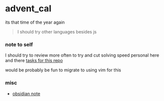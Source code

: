 # advent_cal
its that time of the year again

> I should try other languages besides js

### note to self
I should try to review more often to try and cut solving speed
personal here and there [tasks for this repo](./TODO.md)

would be probably be fun to migrate to using vim for this

### misc
- [obsidian note](./OBS_NOTE.md)